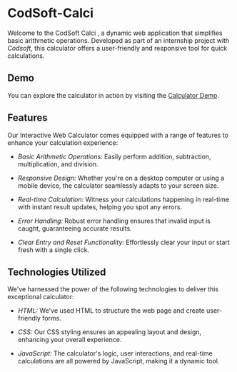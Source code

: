 # CodSoft-Calci

Welcome to the CodSoft Calci , a dynamic web application that simplifies basic arithmetic operations. Developed as part of an internship project with *Codsoft*, this calculator offers a user-friendly and responsive tool for quick calculations.

## Demo

You can explore the calculator in action by visiting the [Calculator Demo](https://vermaharsha.github.io/CodSoft-Calci/).

## Features

Our Interactive Web Calculator comes equipped with a range of features to enhance your calculation experience:

- *Basic Arithmetic Operations:* Easily perform addition, subtraction, multiplication, and division.
  
- *Responsive Design:* Whether you're on a desktop computer or using a mobile device, the calculator seamlessly adapts to your screen size.
  
- *Real-time Calculation:* Witness your calculations happening in real-time with instant result updates, helping you spot any errors.

- *Error Handling:* Robust error handling ensures that invalid input is caught, guaranteeing accurate results.

- *Clear Entry and Reset Functionality:* Effortlessly clear your input or start fresh with a single click.


## Technologies Utilized

We've harnessed the power of the following technologies to deliver this exceptional calculator:

- *HTML:* We've used HTML to structure the web page and create user-friendly forms.
  
- *CSS:* Our CSS styling ensures an appealing layout and design, enhancing your overall experience.
  
- *JavaScript:* The calculator's logic, user interactions, and real-time calculations are all powered by JavaScript, making it a dynamic tool.

